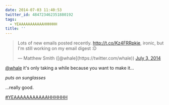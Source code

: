 ```yaml
---
date: 2014-07-03 11:40:53
twitter_id: 484723462351880192
tags:
  - YEAAAAAAAAAAAHHHHHH
title: ''
---
```


<blockquote class="twitter-tweet"><p lang="en" dir="ltr">Lots of new emails posted recently. <a href="http://t.co/Kz4FRRpkje">http://t.co/Kz4FRRpkje</a>, ironic, but I&#39;m still working on my email digest :D</p>&mdash; Matthew Smith ([@whale](https://twitter.com/whale)) <a href="https://twitter.com/whale/status/484722125995900928?ref_src=twsrc%5Etfw">July 3, 2014</a></blockquote>
<script async src="https://platform.twitter.com/widgets.js" charset="utf-8"></script>

[@whale](https://twitter.com/whale) it's only taking a while because you want to make it…

*puts on sunglasses*

…really good.

[#YEAAAAAAAAAAAHHHHHH](https://twitter.com/hashtag/YEAAAAAAAAAAAHHHHHH)

